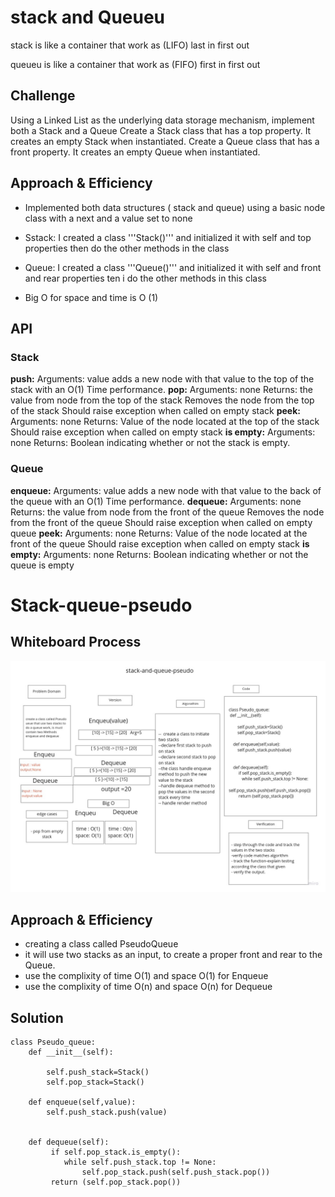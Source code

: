 # stack and Queueu

stack is like a container that work as (LIFO) last in first out

queueu is like a container that work as (FIFO) first in first out

## Challenge

Using a Linked List as the underlying data storage mechanism, implement both a Stack and a Queue
Create a Stack class that has a top property. It creates an empty Stack when instantiated.
Create a Queue class that has a front property. It creates an empty Queue when instantiated.

## Approach & Efficiency

+ Implemented both data structures ( stack and  queue) using a basic node class with a next and a value set to none

+ Sstack: I created a class '''Stack()''' and initialized it with self and top properties then do the other methods in the class

+ Queue: I created a class '''Queue()''' and initialized it with self and front and rear properties ten i do the other methods in this class

+ Big O for space and time is O (1)

## API

### Stack

**push:**
Arguments: value
adds a new node with that value to the top of the stack with an O(1) Time performance.
**pop:**
Arguments: none
Returns: the value from node from the top of the stack
Removes the node from the top of the stack
Should raise exception when called on empty stack
**peek:**
Arguments: none
Returns: Value of the node located at the top of the stack
Should raise exception when called on empty stack
**is empty:**
Arguments: none
Returns: Boolean indicating whether or not the stack is empty.

### Queue

**enqueue:**
Arguments: value
adds a new node with that value to the back of the queue with an O(1) Time performance.
**dequeue:**
Arguments: none
Returns: the value from node from the front of the queue
Removes the node from the front of the queue
Should raise exception when called on empty queue
**peek:**
Arguments: none
Returns: Value of the node located at the front of the queue
Should raise exception when called on empty stack
**is empty:**
Arguments: none
Returns: Boolean indicating whether or not the queue is empty

# Stack-queue-pseudo

## Whiteboard Process
![Stack-queue-pseudo](assets/stack-queue-pseudo.jpg)

## Approach & Efficiency

+ creating a class called PseudoQueue
+ it will use  two stacks as an input, to create a proper front and rear to the Queue.
+ use the complixity of time O(1) and space O(1) for Enqueue
+ use the complixity of time O(n) and space O(n) for Dequeue

## Solution

```
class Pseudo_queue:
    def __init__(self):

        self.push_stack=Stack()
        self.pop_stack=Stack()

    def enqueue(self,value):
        self.push_stack.push(value)


    def dequeue(self):
         if self.pop_stack.is_empty():
            while self.push_stack.top != None:
                self.pop_stack.push(self.push_stack.pop())
         return (self.pop_stack.pop())
```
